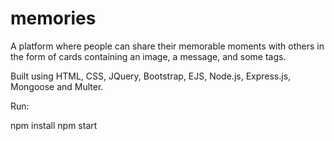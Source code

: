 # memories
A platform where people can share their memorable moments with others in the form of cards containing an image, a message, and some tags. 

Built using HTML, CSS, JQuery, Bootstrap, EJS, Node.js, Express.js, Mongoose and Multer.  

Run:

npm install 
npm start
